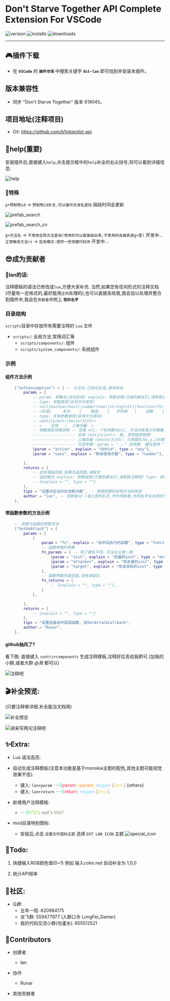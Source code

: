# Don't Starve Together API Complete Extension For VSCode

![version](https://img.shields.io/visual-studio-marketplace/v/lan.dst-lan)
![installs](https://img.shields.io/visual-studio-marketplace/i/lan.dst-lan)
![downloads](https://img.shields.io/visual-studio-marketplace/d/lan.dst-lan)

---

## 🎮插件下载

- 在 **`VSCode`** 的 **`插件市场`** 中搜索关键字  **`dst-lan`** 即可找到并安装本插件。

## 版本兼容性

- 同步 "Don't Starve Together" 版本 619045。

## 项目地址(注释项目)

- Git: https://github.com/b1inkie/dst-api

## 📖help(重要)

安装插件后,直接键入`help`,点击提示框中的`help`补全的右尖括号,将可以看到详细信息:

![help](_images/help.png)

### 💊特殊

`p+预制物id` -> `预制物id补全,可以输中文译名查找` 隔段时间会更新

![prefab_search](_images/prefab_search.png)

![prefab_search_cn](_images/prefab_search_cn.png)

`g+方法名` -> `不常用全局方法查询(常用的可以直接敲出来,不常用的会被丢进g+里)` 开发中...
`正常触发方法+i` -> `启发模式:提供一些快捷代码块` 开发中...


## 😎成为贡献者

### 💖lan的话:
注释模板的语法已修改成`lua`,方便大家补充.
当然,如果您有任何形式的注释文档(尽量有一定格式的,最好能用`正则`处理的),也可以直接丢给我,我会加以处理并整合到插件中,我会在`贡献者`中附上 **`您的名字`**

### 目录结构

`scripts`目录中存放所有需要注释的 `Lua` 文件

- `scripts/`: 全局方法,常用词汇等
  - `scripts/components/`: 组件
  - `scripts/system_components/`: 系统组件

### 示例
#### 组件方法示例

```lua
    ["SetConsumption"] = { -- 方法名:已自动生成,请勿改动
        params = {
            -- param: 参数名(自动生成) explain: 参数说明(万能的群友们,请帮我注释吧)
            -- type: 参数类型(括号中为简写)  
            -- <nil|boolean(bool)|number(num)|string(str)|function(fn)|thread|table(tbl)|any|>
            -- <空值|     布尔    |    数值    |   字符串   |    函数    |  线程  |    表    |不定|>
            -- type: 专有参数类型(括号中为简写)
            -- <entity(ent)|Vector3(V3)>
            -- <    实体   |  三维向量  >
            -- 参数类型详细说明 -- 空值 nil: 个别参数为nil, 方法仍有意义时需要添加; 
            ------------------- 实体 (entity|ent): 表, 但特指预制物
            ------------------- 三维向量 (Vector3|V3): 元素键名为x,y,z的表
            ------------------- 可变参数: param = "..." 的参数, 建议使用 "any|nil" 作为type
            {param = "action", explain = "动作id", type = "any"}, 
            {param = "uses", explain = "剩余使用次数", type = "number"},

        },
        returns = {
            -- 此处填返回值,如果无返回值,请留空
            -- 返回格式 explain: 参数说明(万能的群友们,请帮我注释吧) type: 参数类型
            -- {explain = "", type = ""}
        },
        tips = "设置对应动作的消耗次数", -- 简明扼要的说明方法的用途
        author = "lan", -- 贡献者id (填上您的名字,作为贡献者,你的名字会出现在补全提示中)
    },
```

#### 带函数参数的方法示例

```lua
    -- 参数为函数的参数写法
    ["SetOnAttack"] = {
        params = {
            {
                param = "fn", explain = "击中后执行的函数", type = "function", -- 当type中含有function时
                -- 函数参数的参数
                fn_params = { -- 除了键名不同，写法与父表一致
                    {param = "inst", explain = "武器的inst", type = "entity"},
                    {param = "attacker", explain = "攻击者的inst", type = "entity"},
                    {param = "target", explain = "攻击目标的inst", type = "entity"},
                },
                -- 函数参数的返回值,没有请留白
                fn_returns = {
                    -- {explain = "", type = ""},
                }
            },

        },
        returns = {
            -- {explain = "", type = ""}
        },
        tips = "设置武器击中回调函数, 同SetAttackCallback",
        author = "Runar",
    },
```

#### github抽风了?

看下图:
直接键入 `contri+components` 生成注释模板,注释好后丢给我即可.(加我的小群,或者大群 *@我* 都可以)

![注释吧](_images/contribute_hint.png)


## 🎬补全预览:

(只要注释够详细,补全能当文档用)

![补全预览](_images/preview_snippets_new.png)

![进来写两句注释吧](_images/soyo_01.png)



## ✨Extra:

- Lua 语法高亮:

- 自动生成注释模板(注意本功能是基于monokai主题的配色,其他主题可能视觉效果不佳):

    + 键入: `lan+param`
    <span style="color: #88846f;">---</span><span style="color: #52d9ce;">\$</span><span style="color: #f92749;">param</span><span style="color: #52d9ce;">:</span> <span style="color: #f1d70b;">(</span><span style="color: #fd8921;">param</span><span style="color: #f1d70b;">)</span> <span style="color: #ae81ff;"><</span><span style="color: #66d9ef;">type</span><span style="color: #ae81ff;">></span> <span style="color: #88846f;">[</span><span style="color: #e6db74;">desc</span><span style="color: #88846f;">]</span> {others}
    + 键入: `lan+return`
    <span style="color: #88846f;">---</span><span style="color: #52d9ce;">\$</span><span style="color: #f92749;">return</span><span style="color: #52d9ce;">:</span>  <span style="color: #ae81ff;"><</span><span style="color: #66d9ef;">type</span><span style="color: #ae81ff;">></span> <span style="color: #88846f;">[</span><span style="color: #e6db74;">desc</span><span style="color: #88846f;">]</span>

- 新增用户注释模板:
    + <span style="color: #88846f;">--</span> <span style="color: #52d9ce;">@</span><span style="color: #8ae22e;">V2C</span>: <span style="color: #88846f;">wat's this?</span>

- mod目录特别图标:
    + 安装后,点击 `设置文件图标主题` 选择 `DST LAN ICON` 主题
    ![special_icon](_images/special_icon.png)


## 📝Todo:

1. 快捷输入RGB颜色值(0~1)
    例如 输入color.red 自动补全为 1,0,0

2. 统计API频率

## 🏡社区:

- *Q群*:
    + 五年一班: 620984175
    + 龙飞群: 559477977 (入群口令 LongFei_Gamer)
    + 我的代码交流小群(勿灌水): 855512521

## 🚩Contributors

- 创建者
    + lan 

- 协作
    + Runar

- 其他贡献者
 

